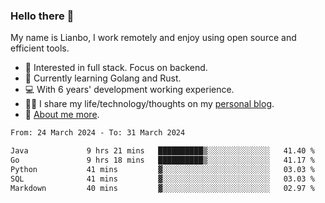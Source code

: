 ### Hello there 👋

My name is Lianbo, I work remotely and enjoy using open source and efficient tools.

- 🔭 Interested in full stack. Focus on backend.
- 🌱 Currently learning Golang and Rust.
- 💻 With 6 years' development working experience.
- ✍🏻 I share my life/technology/thoughts on my [personal blog](https://godruoyi.com).
- 👒 [About me more](https://godruoyi.com/posts/About-godruoyi).

<!--START_SECTION:waka-->

```txt
From: 24 March 2024 - To: 31 March 2024

Java             9 hrs 21 mins   ██████████▒░░░░░░░░░░░░░░   41.40 %
Go               9 hrs 18 mins   ██████████▒░░░░░░░░░░░░░░   41.17 %
Python           41 mins         ▓░░░░░░░░░░░░░░░░░░░░░░░░   03.03 %
SQL              41 mins         ▓░░░░░░░░░░░░░░░░░░░░░░░░   03.03 %
Markdown         40 mins         ▓░░░░░░░░░░░░░░░░░░░░░░░░   02.97 %
```

<!--END_SECTION:waka-->
